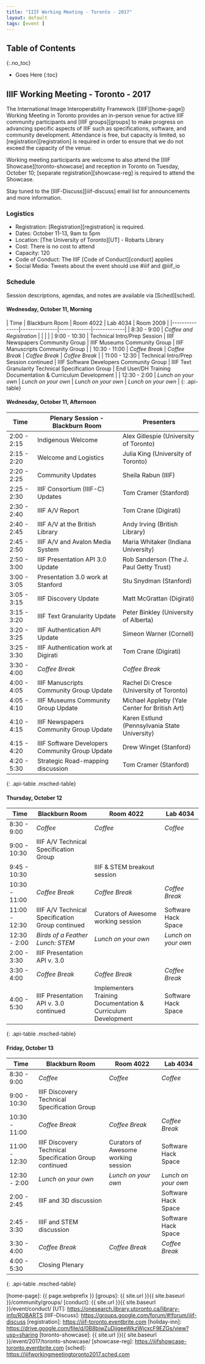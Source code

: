 ```yaml
---
title: "IIIF Working Meeting - Toronto - 2017"
layout: default
tags: [event ]
---
```


## Table of Contents
{:.no_toc}

* Goes Here
{:toc}

## IIIF Working Meeting - Toronto - 2017

The International Image Interoperability Framework ([IIIF][home-page]) Working Meeting in Toronto provides an in-person venue for active IIIF community participants and [IIIF groups][groups] to make progress on advancing specific aspects of IIIF such as specifications, software, and community development. Attendance is free, but capacity is limited, so [registration][registration] is required in order to ensure that we do not exceed the capacity of the venue.

Working meeting participants are welcome to also attend the [IIIF Showcase][toronto-showcase] and reception in Toronto on Tuesday, October 10; [separate registration][showcase-reg] is required to attend the Showcase.

Stay tuned to the [IIIF-Discuss][iiif-discuss] email list for announcements and more information.

### Logistics

* Registration: [Registration][registration] is required.
* Dates: October 11-13, 9am to 5pm
* Location: [The University of Toronto][UT] - Robarts Library
* Cost: There is no cost to attend
* Capacity: 120
* Code of Conduct: The IIIF [Code of Conduct][conduct] applies
* Social Media: Tweets about the event should use #iiif and @iiif_io

### Schedule

Session descriptions, agendas, and notes are available via [Sched][sched].

#### Wednesday, October 11, Morning

| Time          | Blackburn Room     | Room 4022       | Lab 4034     | Room 2009     |
|---------------|---------------|-------------|-------------|
| 8:30 - 9:00   | _Coffee and Registration_ |  |  |  |
| 9:00 - 10:30  | Technical Intro/Prep Session | IIIF Newspapers Community Group | IIIF Museums Community Group | IIIF Manuscripts Community Group |
| 10:30 - 11:00  | _Coffee Break_ | _Coffee Break_ | _Coffee Break_ | _Coffee Break_ |
| 11:00 - 12:30 |  Technical Intro/Prep Session continued | IIIF Software Developers Community Group | IIIF Text Granularity Technical Specification Group | End User/DH Training Documentation & Curriculum Development |
| 12:30 - 2:00 | _Lunch on your own_ | _Lunch on your own_ | _Lunch on your own_ | _Lunch on your own_ |
{: .api-table}

#### Wednesday, October 11, Afternoon

| Time          | Plenary Session - Blackburn Room            | Presenters                        |
|---------------|--------------------|-----------------------------------|
| 2:00 - 2:15   | Indigenous Welcome| Alex Gillespie (University of Toronto) |
| 2:15 - 2:20   | Welcome and Logistics | Julia King (University of Toronto) |
| 2:20 - 2:25   | Community Updates | Sheila Rabun (IIIF) |
| 2:25 - 2:30   | IIIF Consortium (IIIF-C) Updates | Tom Cramer (Stanford) |
| 2:30 - 2:40   | IIIF A/V Report | Tom Crane (Digirati) |
| 2:40 - 2:45   | IIIF A/V at the British Library | Andy Irving (British Library) |
| 2:45 - 2:50   | IIIF A/V and Avalon Media System | Maria Whitaker (Indiana University) |
| 2:50 - 3:00   | IIIF Presentation API 3.0 Update | Rob Sanderson (The J. Paul Getty Trust) |
| 3:00 - 3:05   | Presentation 3.0 work at Stanford | Stu Snydman (Stanford) |
| 3:05 - 3:15   | IIIF Discovery Update | Matt McGrattan (Digirati) |
| 3:15 - 3:20   | IIIF Text Granularity Update | Peter Binkley (University of Alberta) |
| 3:20 - 3:25   | IIIF Authentication API Update | Simeon Warner (Cornell) |
| 3:25 - 3:30   | IIIF Authentication work at Digirati | Tom Crane (Digirati) |
| 3:30 - 4:00   | _Coffee Break_ | _Coffee Break_ |
| 4:00 - 4:05   | IIIF Manuscripts Community Group Update | Rachel Di Cresce (University of Toronto) |
| 4:05 - 4:10   | IIIF Museums Community Group Update | Michael Appleby (Yale Center for British Art)|
| 4:10 - 4:15   | IIIF Newspapers Community Group Update | Karen Estlund (Pennsylvania State University) |
| 4:15 - 4:20   | IIIF Software Developers Community Group Update | Drew Winget (Stanford) |
| 4:20 - 5:30   | Strategic Road-mapping discussion | Tom Cramer (Stanford)|
{: .api-table .msched-table}

#### Thursday, October 12

| Time          | Blackburn Room       | Room 4022     | Lab 4034     |
|---------------|---------------|-------------|-------------|
| 8:30 - 9:00   | _Coffee_ | _Coffee_ | _Coffee_ |
| 9:00 - 10:30  | IIIF A/V Technical Specification Group |  |  |
| 9:45 - 10:30  |  | IIIF & STEM breakout session | |
| 10:30 - 11:00 | _Coffee Break_ | _Coffee Break_ | _Coffee Break_ |
| 11:00 - 12:30 | IIIF A/V Technical Specification Group continued | Curators of Awesome working session | Software Hack Space |
| 12:30 - 2:00  | _Birds of a Feather Lunch: STEM_ | _Lunch on your own_ | _Lunch on your own_ |
| 2:00 - 3:30   | IIIF Presentation API v. 3.0 |  |  |
| 3:30 - 4:00   | _Coffee Break_ | _Coffee Break_ | _Coffee Break_ |
| 4:00 - 5:30   | IIIF Presentation API v. 3.0 continued | Implementers Training Documentation & Curriculum Development | Software Hack Space |
{: .api-table .msched-table}

#### Friday, October 13

| Time          | Blackburn Room       | Room 4022     | Lab 4034     |
|---------------|---------------|-------------|-------------|
| 8:30 - 9:00   | _Coffee_ | _Coffee_ | _Coffee_ |
| 9:00 - 10:30  | IIIF Discovery Technical Specification Group |  |  |
| 10:30 - 11:00 | _Coffee Break_ | _Coffee Break_ | _Coffee Break_ |
| 11:00 - 12:30 | IIIF Discovery Technical Specification Group continued | Curators of Awesome working session | Software Hack Space |
| 12:30 - 2:00  | _Lunch on your own_ | _Lunch on your own_ | _Lunch on your own_ |
| 2:00 - 2:45   | IIIF and 3D discussion |  |Software Hack Space |
| 2:45 - 3:30   | IIIF and STEM discussion |  |Software Hack Space |
| 3:30 - 4:00   | _Coffee Break_ | _Coffee Break_ | _Coffee Break_ |
| 4:00 - 5:30   | Closing Plenary |  |  |
{: .api-table .msched-table}

[home-page]: {{ page.webprefix }}
[groups]: {{ site.url }}{{ site.baseurl }}/community/groups/
[conduct]: {{ site.url }}{{ site.baseurl }}/event/conduct/
[UT]: https://onesearch.library.utoronto.ca/library-info/ROBARTS
[IIIF-Discuss]: https://groups.google.com/forum/#!forum/iiif-discuss
[registration]: https://iiif-toronto.eventbrite.com
[holiday-inn]: https://drive.google.com/file/d/0B8biwZuDijgeeWkzWjcxcF9EZGs/view?usp=sharing
[toronto-showcase]: {{ site.url }}{{ site.baseurl }}/event/2017/toronto-showcase/
[showcase-reg]: https://iiifshowcase-toronto.eventbrite.com
[sched]: https://iiifworkingmeetingtoronto2017.sched.com

